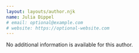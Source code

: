 ```yaml
---
layout: layouts/author.njk
name: Julia Dippel
# email: optional@example.com
# website: https://optional-website.com
---
```

No additional information is available for this author.
